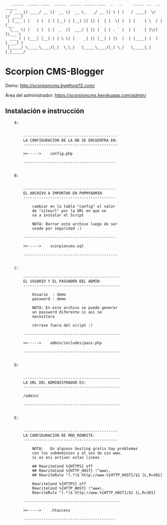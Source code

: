 
       _____  _____ ____  _____  _____ _____ ____  _   _     _____ __  __  _____ 
      / ____|/ ____/ __ \|  __ \|  __ \_   _/ __ \| \ | |   / ____|  \/  |/ ____|
     | (___ | |   | |  | | |__) | |__) || || |  | |  \| |  | |    | \  / | (___  
      \___ \| |   | |  | |  _  /|  ___/ | || |  | | . ` |  | |    | |\/| |\___ \ 
      ____) | |___| |__| | | \ \| |    _| || |__| | |\  |  | |____| |  | |____) |
     |_____/ \_____\____/|_|  \_\_|   |_____\____/|_| \_|   \_____|_|  |_|_____/ 


Scorpion CMS-Blogger
====================

Demo: http://scorpioncms.byethost12.com/

Área del administrador: <https://scorpioncms.herokuapp.com/admin/>

Instalación e instrucción
-------------------------

		A:
	
		
			------------------------------------------
			LA CONFIGURACION DE LA DB SE ENCUENTRA EN:
			------------------------------------------

			>>----->	config.php
   
			-----------------------------------------
		
		
		B:
		
		
			-----------------------------------------
			EL ARCHIVO A IMPORTAR EN PHPMYADMIN
			-----------------------------------------

				cambiar en la tabla "config" el valor
				de "siteurl" por la URL en que se
				va a instalar el Script
				
				NOTA: Borrar este archivo luego de ser
				usado por seguridad :)
		
			-----------------------------------------
		
			>>----->	scorpioncms.sql
				
			------------------------------------------
			
			
		C:
		
			-------------------------------------------
			EL USUARIO Y EL PASSWORD DEL ADMIN
			-------------------------------------------
				
				Usuario  : demo
				password : demo
    
				NOTA: En este archivo se puede generar
				un password diferente si así se
				necesitara
				
				córrase fuera del script :)
			
			-------------------------------------------
		
			>>----->	admin/includes/pass.php
		
			-------------------------------------------
			
			
		D:
		
		
			-------------------------------------------	
			LA URL DEL ADMINISTRADOR ES:
			-------------------------------------------
			
			/admin/
			
			-------------------------------------------
			
			
		E:
	
		
			------------------------------------------
			LA CONFIGURACION DE MOD_REWRITE:
			------------------------------------------
			
				NOTA:	En algunos hosting gratis hay problemas
				con los subdominios y el uso de sin www. 
				si es asi activar estas lineas
				
				## RewriteCond %{HTTPS} off
				## RewriteCond %{HTTP_HOST} !^www\.
				## RewriteRule ^(.*)$ http://www.%{HTTP_HOST}/$1 [L,R=301]
				
				RewriteCond %{HTTPS} off
				RewriteCond %{HTTP_HOST} !^www\.
				RewriteRule ^(.*)$ http://www.%{HTTP_HOST}/$1 [L,R=301]				

			-------------------------------------------			
			
			>>----->	.htaccess
   
			-----------------------------------------
		
